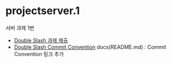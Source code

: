 # projectserver.1
서버 과제 1번

- [Double Slash 과제 제출](https://github.com/Double-Slash/doubleslash-docs/tree/master/assignment)
- [Double Slash Commit Convention](https://github.com/Double-Slash/doubleslash-docs/tree/master/commit)
docs(README.md) : Commit Convention 링크 추가
